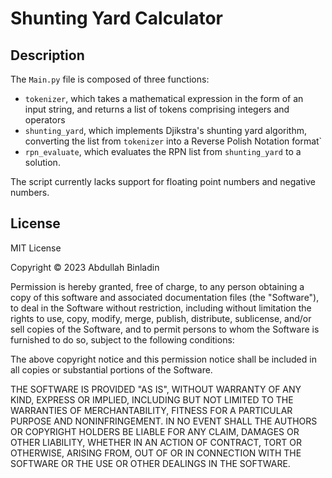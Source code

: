 # Shunting Yard Calculator

## Description

The ```Main.py``` file is composed of three functions:
- ```tokenizer```, which takes a mathematical expression in the form of an input string, and returns a list of tokens comprising integers and operators
- ```shunting_yard```, which implements Djikstra's shunting yard algorithm, converting the list from ```tokenizer``` into a Reverse Polish Notation format`
- ```rpn_evaluate```, which evaluates the RPN list from ```shunting_yard``` to a solution.

The script currently lacks support for floating point numbers and negative numbers.

## License
MIT License

Copyright &copy; 2023 Abdullah Binladin 

Permission is hereby granted, free of charge, to any person obtaining a copy
of this software and associated documentation files (the "Software"), to deal
in the Software without restriction, including without limitation the rights
to use, copy, modify, merge, publish, distribute, sublicense, and/or sell
copies of the Software, and to permit persons to whom the Software is
furnished to do so, subject to the following conditions:

The above copyright notice and this permission notice shall be included in all
copies or substantial portions of the Software.

THE SOFTWARE IS PROVIDED "AS IS", WITHOUT WARRANTY OF ANY KIND, EXPRESS OR
IMPLIED, INCLUDING BUT NOT LIMITED TO THE WARRANTIES OF MERCHANTABILITY,
FITNESS FOR A PARTICULAR PURPOSE AND NONINFRINGEMENT. IN NO EVENT SHALL THE
AUTHORS OR COPYRIGHT HOLDERS BE LIABLE FOR ANY CLAIM, DAMAGES OR OTHER
LIABILITY, WHETHER IN AN ACTION OF CONTRACT, TORT OR OTHERWISE, ARISING FROM,
OUT OF OR IN CONNECTION WITH THE SOFTWARE OR THE USE OR OTHER DEALINGS IN THE
SOFTWARE.